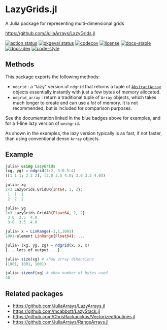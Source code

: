 # LazyGrids.jl
A Julia package for representing multi-dimensional grids

https://github.com/JuliaArrays/LazyGrids.jl

[![action status][action-img]][action-url]
[![pkgeval status][pkgeval-img]][pkgeval-url]
[![codecov][codecov-img]][codecov-url]
[![license][license-img]][license-url]
[![docs-stable][docs-stable-img]][docs-stable-url]
[![docs-dev][docs-dev-img]][docs-dev-url]
[![code-style][code-blue-img]][code-blue-url]

## Methods

This package exports the following methods:
* `ndgrid` : a "lazy" version of `ndgrid` that returns a tuple of
  [`AbstractArray`](https://docs.julialang.org/en/v1/manual/interfaces/#man-interface-array)
   objects essentially instantly with just a few bytes of memory allocated.
* `ndgrid_array` : return a traditional tuple of `Array` objects,
  which takes much longer to create and can use a *lot* of memory.
  It is not recommended, but is included for comparison purposes.

See the documentation linked in the blue badges above for examples,
and for a 1-line lazy version of `meshgrid`.

As shown in the examples, the lazy version typically is as fast,
if not faster, than using conventional dense `Array` objects.

## Example
```julia
julia> using LazyGrids
(xg, yg) = ndgrid(1:2, 3:0.5:4)
([1 1 1; 2 2 2], [3.0 3.5 4.0; 3.0 3.5 4.0])

julia> xg
2×3 LazyGrids.GridUR{Int64, 1, 2}:
 1  1  1
 2  2  2

julia> yg
2×3 LazyGrids.GridAR{Float64, 2, 2}:
 3.0  3.5  4.0
 3.0  3.5  4.0

julia> x = LinRange(-1,1,1001)
1001-element LinRange{Float64}: ...

julia> (xg, yg, zg) = ndgrid(x, x, x)
{... lots of output ...}

julia> size(xg) # show array dimensions
(1001, 1001, 1001)

julia> sizeof(xg) # show number of bytes used
40
```

## Related packages

* https://github.com/JuliaArrays/LazyArrays.jl
* https://github.com/mcabbott/LazyStack.jl
* https://github.com/ChrisRackauckas/VectorizedRoutines.jl
* https://github.com/JuliaArrays/RangeArrays.jl


<!-- URLs -->
[action-img]: https://github.com/JuliaArrays/LazyGrids.jl/workflows/CI/badge.svg
[action-url]: https://github.com/JuliaArrays/LazyGrids.jl/actions
[build-img]: https://github.com/JuliaArrays/LazyGrids.jl/workflows/CI/badge.svg?branch=main
[build-url]: https://github.com/JuliaArrays/LazyGrids.jl/actions?query=workflow%3ACI+branch%3Amain
[pkgeval-img]: https://juliaci.github.io/NanosoldierReports/pkgeval_badges/L/LazyGrids.svg
[pkgeval-url]: https://juliaci.github.io/NanosoldierReports/pkgeval_badges/L/LazyGrids.html
[code-blue-img]: https://img.shields.io/badge/code%20style-blue-4495d1.svg
[code-blue-url]: https://github.com/invenia/BlueStyle
[codecov-img]: https://codecov.io/github/JuliaArrays/LazyGrids.jl/coverage.svg?branch=main
[codecov-url]: https://codecov.io/github/JuliaArrays/LazyGrids.jl?branch=main
[docs-stable-img]: https://img.shields.io/badge/docs-stable-blue.svg
[docs-stable-url]: https://JuliaArrays.github.io/LazyGrids.jl/stable
[docs-dev-img]: https://img.shields.io/badge/docs-dev-blue.svg
[docs-dev-url]: https://JuliaArrays.github.io/LazyGrids.jl/dev
[license-img]: http://img.shields.io/badge/license-MIT-brightgreen.svg?style=flat
[license-url]: LICENSE
